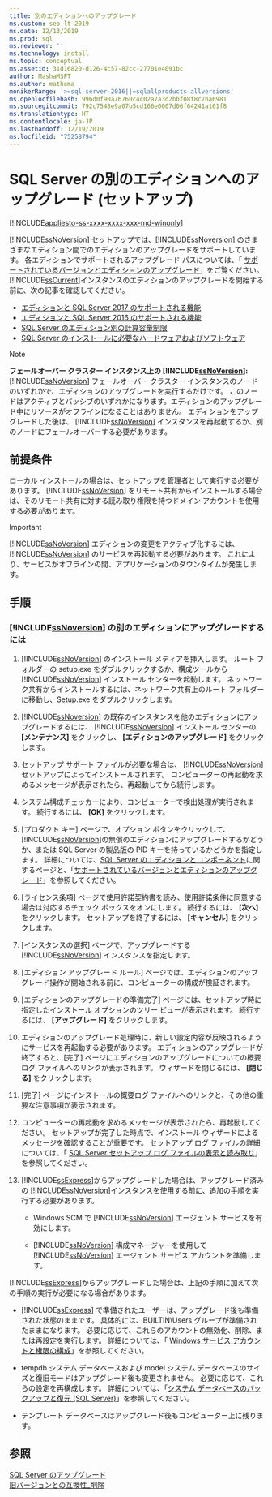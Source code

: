 ```yaml
---
title: 別のエディションへのアップグレード
ms.custom: seo-lt-2019
ms.date: 12/13/2019
ms.prod: sql
ms.reviewer: ''
ms.technology: install
ms.topic: conceptual
ms.assetid: 31d16820-d126-4c57-82cc-27701e4091bc
author: MashaMSFT
ms.author: mathoma
monikerRange: '>=sql-server-2016||=sqlallproducts-allversions'
ms.openlocfilehash: 996d0f90a76760c4c02a7a3d2bbf08f8c7ba6981
ms.sourcegitcommit: 792c7548e9a07b5cd166e0007d06f64241a161f8
ms.translationtype: HT
ms.contentlocale: ja-JP
ms.lasthandoff: 12/19/2019
ms.locfileid: "75258794"
---
```

# <a name="upgrade-to-a-different-edition-of-sql-server-setup"></a>SQL Server の別のエディションへのアップグレード (セットアップ)

[!INCLUDE[appliesto-ss-xxxx-xxxx-xxx-md-winonly](../../includes/appliesto-ss-xxxx-xxxx-xxx-md-winonly.md)]

[!INCLUDE[ssNoVersion](../../includes/ssnoversion-md.md)] セットアップでは、[!INCLUDE[ssNoversion](../../includes/ssnoversion-md.md)] のさまざまなエディション間でのエディションのアップグレードをサポートしています。 各エディションでサポートされるアップグレード パスについては、「 [サポートされているバージョンとエディションのアップグレード](../../database-engine/install-windows/supported-version-and-edition-upgrades-2017.md)」をご覧ください。 [!INCLUDE[ssCurrent](../../includes/sscurrent-md.md)]インスタンスのエディションのアップグレードを開始する前に、次の記事を確認してください。  

- [エディションと SQL Server 2017 のサポートされる機能](../../sql-server/editions-and-components-of-sql-server-2017.md)  
- [エディションと SQL Server 2016 のサポートされる機能](../../sql-server/editions-and-components-of-sql-server-2016.md)  
- [SQL Server のエディション別の計算容量制限](../../sql-server/compute-capacity-limits-by-edition-of-sql-server.md)  
- [SQL Server のインストールに必要なハードウェアおよびソフトウェア](../../sql-server/install/hardware-and-software-requirements-for-installing-sql-server.md)  
  
> [!NOTE]  
> **フェールオーバー クラスター インスタンス上の [!INCLUDE[ssNoVersion](../../includes/ssnoversion-md.md)]:** [!INCLUDE[ssNoVersion](../../includes/ssnoversion-md.md)] フェールオーバー クラスター インスタンスのノードのいずれかで、エディションのアップグレードを実行するだけです。 このノードはアクティブとパッシブのいずれかになります。エディションのアップグレード中にリソースがオフラインになることはありません。 エディションをアップグレードした後は、 [!INCLUDE[ssNoVersion](../../includes/ssnoversion-md.md)] インスタンスを再起動するか、別のノードにフェールオーバーする必要があります。  
  
## <a name="prerequisites"></a>前提条件  
ローカル インストールの場合は、セットアップを管理者として実行する必要があります。 [!INCLUDE[ssNoVersion](../../includes/ssnoversion-md.md)] をリモート共有からインストールする場合は、そのリモート共有に対する読み取り権限を持つドメイン アカウントを使用する必要があります。  
  
> [!IMPORTANT]  
> [!INCLUDE[ssNoVersion](../../includes/ssnoversion-md.md)] エディションの変更をアクティブ化するには、 [!INCLUDE[ssNoVersion](../../includes/ssnoversion-md.md)] のサービスを再起動する必要があります。 これにより、サービスがオフラインの間、アプリケーションのダウンタイムが発生します。  
  
## <a name="procedure"></a>手順  
  
### <a name="to-upgrade-to-a-different-edition-of-includessnoversionincludesssnoversion-mdmd"></a>[!INCLUDE[ssNoversion](../../includes/ssnoversion-md.md)] の別のエディションにアップグレードするには  
  
1.  [!INCLUDE[ssNoVersion](../../includes/ssnoversion-md.md)] のインストール メディアを挿入します。 ルート フォルダーの setup.exe をダブルクリックするか、構成ツールから [!INCLUDE[ssNoVersion](../../includes/ssnoversion-md.md)] インストール センターを起動します。 ネットワーク共有からインストールするには、ネットワーク共有上のルート フォルダーに移動し、Setup.exe をダブルクリックします。  
  
2.  [!INCLUDE[ssNoversion](../../includes/ssnoversion-md.md)] の既存のインスタンスを他のエディションにアップグレードするには、 [!INCLUDE[ssNoVersion](../../includes/ssnoversion-md.md)] インストール センターの **[メンテナンス]** をクリックし、 **[エディションのアップグレード]** をクリックします。  
  
3.  セットアップ サポート ファイルが必要な場合は、 [!INCLUDE[ssNoVersion](../../includes/ssnoversion-md.md)] セットアップによってインストールされます。 コンピューターの再起動を求めるメッセージが表示されたら、再起動してから続行します。  
  
4.  システム構成チェッカーにより、コンピューターで検出処理が実行されます。 続行するには、 **[OK]** をクリックします。  
  
5.  [プロダクト キー] ページで、オプション ボタンをクリックして、 [!INCLUDE[ssNoVersion](../../includes/ssnoversion-md.md)]の無償のエディションにアップグレードするかどうか、または SQL Server の製品版の PID キーを持っているかどうかを指定します。 詳細については、[SQL Server のエディションとコンポーネント](../../sql-server/editions-and-components-of-sql-server-2017.md)に関するページと、「[サポートされているバージョンとエディションのアップグレード](../../database-engine/install-windows/supported-version-and-edition-upgrades.md)」を参照してください。  
  
6.  [ライセンス条項] ページで使用許諾契約書を読み、使用許諾条件に同意する場合は対応するチェック ボックスをオンにします。 続行するには、 **[次へ]** をクリックします。 セットアップを終了するには、 **[キャンセル]** をクリックします。  
  
7.  [インスタンスの選択] ページで、アップグレードする [!INCLUDE[ssNoVersion](../../includes/ssnoversion-md.md)] インスタンスを指定します。  
  
8.  [エディション アップグレード ルール] ページでは、エディションのアップグレード操作が開始される前に、コンピューターの構成が検証されます。  
  
9. [エディションのアップグレードの準備完了] ページには、セットアップ時に指定したインストール オプションのツリー ビューが表示されます。 続行するには、 **[アップグレード]** をクリックします。  
  
10. エディションのアップグレード処理時に、新しい設定内容が反映されるようにサービスを再起動する必要があります。 エディションのアップグレードが終了すると、[完了] ページにエディションのアップグレードについての概要ログ ファイルへのリンクが表示されます。 ウィザードを閉じるには、 **[閉じる]** をクリックします。  
  
11. [完了] ページにインストールの概要ログ ファイルへのリンクと、その他の重要な注意事項が表示されます。  
  
12. コンピューターの再起動を求めるメッセージが表示されたら、再起動してください。 セットアップが完了した時点で、インストール ウィザードによるメッセージを確認することが重要です。 セットアップ ログ ファイルの詳細については、「 [SQL Server セットアップ ログ ファイルの表示と読み取り](../../database-engine/install-windows/view-and-read-sql-server-setup-log-files.md)」を参照してください。  
  
13. [!INCLUDE[ssExpress](../../includes/ssexpress-md.md)]からアップグレードした場合は、アップグレード済みの [!INCLUDE[ssNoVersion](../../includes/ssnoversion-md.md)]インスタンスを使用する前に、追加の手順を実行する必要があります。  
  
    -   Windows SCM で [!INCLUDE[ssNoVersion](../../includes/ssnoversion-md.md)] エージェント サービスを有効にします。  
  
    -   [!INCLUDE[ssNoVersion](../../includes/ssnoversion-md.md)] 構成マネージャーを使用して [!INCLUDE[ssNoVersion](../../includes/ssnoversion-md.md)] エージェント サービス アカウントを準備します。  
  
 [!INCLUDE[ssExpress](../../includes/ssexpress-md.md)]からアップグレードした場合は、上記の手順に加えて次の手順の実行が必要になる場合があります。  
  
-   [!INCLUDE[ssExpress](../../includes/ssexpress-md.md)] で準備されたユーザーは、アップグレード後も準備された状態のままです。 具体的には、BUILTIN\Users グループが準備されたままになります。 必要に応じて、これらのアカウントの無効化、削除、または再設定を実行します。 詳細については、「 [Windows サービス アカウントと権限の構成](../../database-engine/configure-windows/configure-windows-service-accounts-and-permissions.md)」を参照してください。  
  
-   tempdb システム データベースおよび model システム データベースのサイズと復旧モードはアップグレード後も変更されません。 必要に応じて、これらの設定を再構成します。 詳細については、「[システム データベースのバックアップと復元 &#40;SQL Server&#41;](../../relational-databases/backup-restore/back-up-and-restore-of-system-databases-sql-server.md)」を参照してください。  
  
-   テンプレート データベースはアップグレード後もコンピューター上に残ります。  
  
## <a name="see-also"></a>参照  
 [SQL Server のアップグレード](../../database-engine/install-windows/upgrade-sql-server.md)   
 [旧バージョンとの互換性_削除](https://msdn.microsoft.com/library/15d9117e-e2fa-4985-99ea-66a117c1e9fd)  
  
  
